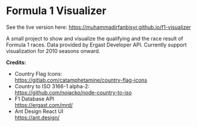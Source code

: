 <h1>Formula 1 Visualizer</h1>

See the live version here: https://muhammadirfanbisyr.github.io/f1-visualizer

A small project to show and visualize the qualifying and the race result of Formula 1 races. Data provided by Ergast Developer API. Currently support visualization for 2010 seasons onward. 

<b>Credits:</b><br/>
*   Country Flag Icons: <br/>
    https://gitlab.com/catamphetamine/country-flag-icons
*   Country to ISO 3166-1 alpha-2: <br/>
    https://github.com/nojacko/node-country-to-iso
*   F1 Database API <br/>
    https://ergast.com/mrd/
*   Ant Design React UI <br/>
    https://ant.design/

